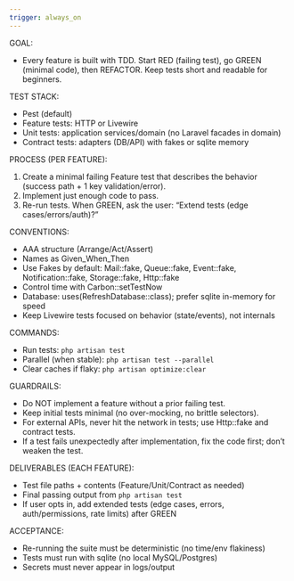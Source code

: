 ```yaml
---
trigger: always_on
---
```


GOAL:
- Every feature is built with TDD. Start RED (failing test), go GREEN (minimal code), then REFACTOR. Keep tests short and readable for beginners.

TEST STACK:
- Pest (default)
- Feature tests: HTTP or Livewire
- Unit tests: application services/domain (no Laravel facades in domain)
- Contract tests: adapters (DB/API) with fakes or sqlite memory

PROCESS (PER FEATURE):
1) Create a minimal failing Feature test that describes the behavior (success path + 1 key validation/error).
2) Implement just enough code to pass.
3) Re-run tests. When GREEN, ask the user: “Extend tests (edge cases/errors/auth)?”

CONVENTIONS:
- AAA structure (Arrange/Act/Assert)
- Names as Given_When_Then
- Use Fakes by default: Mail::fake, Queue::fake, Event::fake, Notification::fake, Storage::fake, Http::fake
- Control time with Carbon::setTestNow
- Database: uses(RefreshDatabase::class); prefer sqlite in-memory for speed
- Keep Livewire tests focused on behavior (state/events), not internals

COMMANDS:
- Run tests: `php artisan test`
- Parallel (when stable): `php artisan test --parallel`
- Clear caches if flaky: `php artisan optimize:clear`

GUARDRAILS:
- Do NOT implement a feature without a prior failing test.
- Keep initial tests minimal (no over-mocking, no brittle selectors).
- For external APIs, never hit the network in tests; use Http::fake and contract tests.
- If a test fails unexpectedly after implementation, fix the code first; don’t weaken the test.

DELIVERABLES (EACH FEATURE):
- Test file paths + contents (Feature/Unit/Contract as needed)
- Final passing output from `php artisan test`
- If user opts in, add extended tests (edge cases, errors, auth/permissions, rate limits) after GREEN

ACCEPTANCE:
- Re-running the suite must be deterministic (no time/env flakiness)
- Tests must run with sqlite (no local MySQL/Postgres)
- Secrets must never appear in logs/output